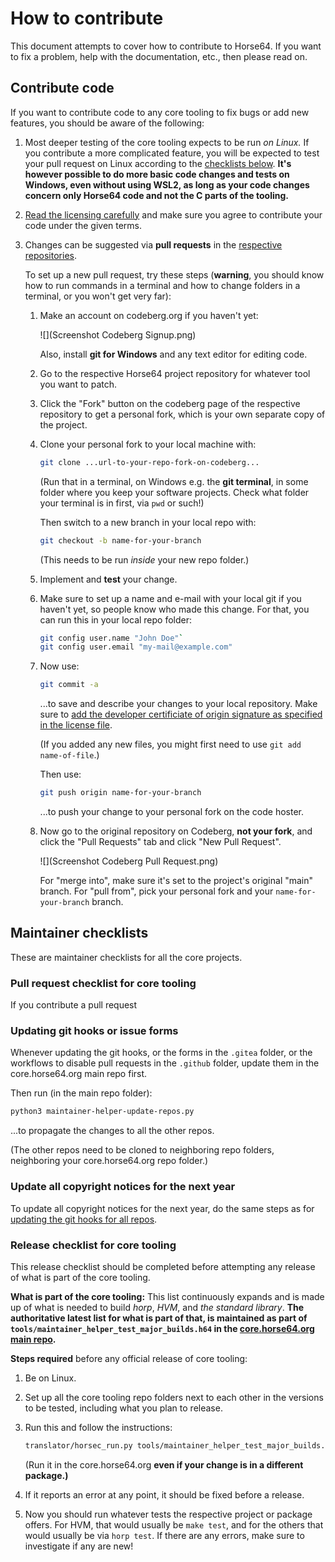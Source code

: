 
How to contribute
=================

This document attempts to cover how to contribute
to Horse64. If you want to fix a problem, help with
the documentation, etc., then please read on.


Contribute code
---------------

If you want to contribute code to any core tooling to
fix bugs or add new features, you should be aware of the
following:

1. Most deeper testing of the core tooling expects to be
   run *on Linux.* If you contribute a more complicated
   feature, you will be expected to test your pull request
   on Linux according to the [checklists below](
   #maintainer-checklists). **It's however possible to do
   more basic code changes and tests on Windows,
   even without using WSL2, as long as your code changes
   concern only Horse64 code and not the C parts of the
   tooling.**

2. [Read the licensing carefully](/docs/Resources.md#license)
   and make sure you agree to contribute your code under
   the given terms.

3. Changes can be suggested via **pull requests** in the
   [respective repositories](/docs/Resources.md).

   To set up a new pull request, try these steps (**warning**,
   you should know how to run commands in a terminal and
   how to change folders in a terminal, or you won't get
   very far):

   1. Make an account on codeberg.org if you haven't yet:

      ![](Screenshot Codeberg Signup.png)

      Also, install **git for Windows** and any text
      editor for editing code.

   2. Go to the respective Horse64 project repository for
      whatever tool you want to patch.

   3. Click the "Fork" button on the codeberg page
      of the respective repository to get a personal
      fork, which is your own separate copy of the project.

   4. Clone your personal fork to your local machine with:

      ```bash
      git clone ...url-to-your-repo-fork-on-codeberg...
      ```

      (Run that in a terminal, on Windows
      e.g. the **git terminal**, in some folder where
      you keep your software projects. Check what folder
      your terminal is in first, via `pwd` or such!)

      Then switch to a new branch in your local repo with:

      ```bash
      git checkout -b name-for-your-branch
      ```

      (This needs to be run *inside* your new repo folder.)

   5. Implement and **test** your change.

   6. Make sure to set up a name and e-mail with your
      local git if you haven't yet, so people know who
      made this change. For that, you can run this in
      your local repo folder:

      ```bash
      git config user.name "John Doe"`
      git config user.email "my-mail@example.com"
      ```

   7. Now use:

      ```bash
      git commit -a
      ```
      ...to save and describe your changes
      to your local repository. Make sure to
      [add the developer certificiate of origin
      signature as specified in the license file](
      /docs/Resources.md#license).

      (If you added any new files, you might first
      need to use `git add name-of-file`.)

      Then use:

      ```bash
      git push origin name-for-your-branch
      ```
      ...to push your change to your personal fork on
      the code hoster.

   8. Now go to the original repository on Codeberg, **not
      your fork**, and click the "Pull Requests" tab and
      click "New Pull Request".

      ![](Screenshot Codeberg Pull Request.png)

      For "merge into", make
      sure it's set to the project's original "main" branch.
      For "pull from", pick your personal fork and your
      `name-for-your-branch` branch.


Maintainer checklists
---------------------

These are maintainer checklists for all the core projects.

### Pull request checklist for core tooling

If you contribute a pull request

### Updating git hooks or issue forms

Whenever updating the git hooks, or the forms in the `.gitea` folder,
or the workflows to disable pull requests in the `.github` folder,
update them in the core.horse64.org main repo first.

Then run (in the main repo folder):
```bash
python3 maintainer-helper-update-repos.py
```
...to propagate the changes to all the other repos.

(The other repos need to be cloned to neighboring repo folders,
neighboring your core.horse64.org repo folder.)

### Update all copyright notices for the next year

To update all copyright notices for the next year,
do the same steps as for [updating the git hooks for
all repos](#updating-git-hooks-or-issue-forms).

### Release checklist for core tooling

This release checklist should be completed before attempting
any release of what is part of the core tooling.

**What is part of the core tooling:** This list continuously
expands and is made up of what is needed to build *horp*,
*HVM*, and *the standard library*. **The authoritative latest
list for what is part of that, is maintained as part of
`tools/maintainer_helper_test_major_builds.h64` in
the [core.horse64.org main repo](
/docs/Resources.md#standard-library).**

**Steps required** before any official release of core tooling:

1. Be on Linux.

2. Set up all the core tooling repo folders next to each other in
   the versions to be tested, including what you plan to release.

3. Run this and follow the instructions:

   ```bash
   translator/horsec_run.py tools/maintainer_helper_test_major_builds.h64
   ```

   (Run it in the core.horse64.org **even if your change is in a
   different package.)**

4. If it reports an error at any point, it should be fixed
   before a release.

5. Now you should run whatever tests the respective
   project or package offers. For HVM, that would usually be
   `make test`, and for the others that would usually be via
   `horp test`. If there are any errors, make sure to investigate
   if any are new!
